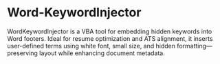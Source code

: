 # Word-KeywordInjector
WordKeywordInjector is a VBA tool for embedding hidden keywords into Word footers. Ideal for resume optimization and ATS alignment, it inserts user-defined terms using white font, small size, and hidden formatting—preserving layout while enhancing document metadata.
